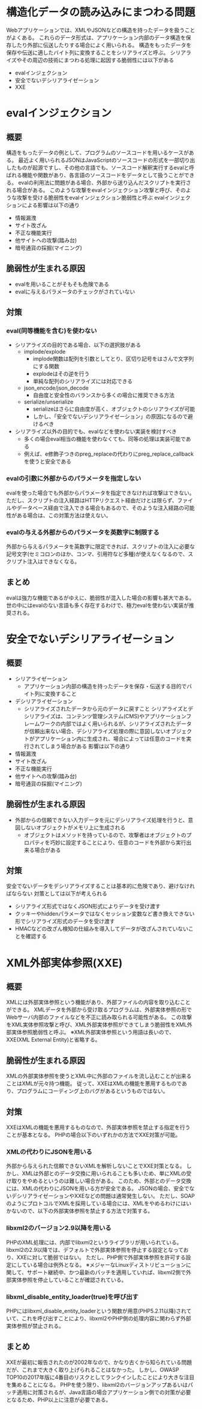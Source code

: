 # 構造化データの読み込みにまつわる問題
Webアプリケーションでは、XMLやJSONなどの構造を持ったデータを扱うことがよくある。
これらのデータ形式は、アプリケーション内部のデータ構造を保存したり外部に伝送したりする場合によく用いられる。
構造をもったデータを保存や伝送に適したバイト列に変換することをシリアライズと呼ぶ。
シリアライズやその周辺の技術にまつわる処理に起因する脆弱性には以下がある
- evalインジェクション
- 安全でないデシリアライゼーション
- XXE

# evalインジェクション
## 概要
構造をもったデータの例として、プログラムのソースコードを用いるケースがある。
最近よく用いられるJSONはJavaScriptのソースコードの形式を一部切り出したものが起源ですし、その他の言語でも、ソースコード解釈実行するevalと呼ばれる機能や関数があり、各言語のソースコードをデータとして扱うことができる。
evalの利用法に問題がある場合、外部から送り込んだスクリプトを実行される場合がある。
このような攻撃をevalインジェクション攻撃と呼び、そのような攻撃を受ける脆弱性をevalインジェクション脆弱性と呼ぶ
evalインジェクションによる影響は以下の通り
- 情報漏洩
- サイト改ざん
- 不正な機能実行
- 他サイトへの攻撃(踏み台)
- 暗号通貨の採掘(マイニング)

## 脆弱性が生まれる原因
- evalを用いることがそもそも危険である
- evalに与えるパラメータのチェックがされていない

## 対策
###  eval(同等機能を含む)を使わない
- シリアライズの目的である場合、以下の選択肢がある
  - implode/explode
    - implode関数は配列を引数としてとり、区切り記号をはさんで文字列にする関数
    - explodeはその逆を行う
    - 単純な配列のシリアライズには対応できる
  - json_encode/json_decode
    - 自由度と安全性のバランスから多くの場合に推奨できる方法
  - serialize/unserialize
    - serializeはさらに自由度が高く、オブジェクトのシリアライズが可能
    - しかし、「安全でないデシリアライゼーション」の原因になるので避けるべき
- シリアライズ以外の目的でも、evalなどを使わない実装を検討すべき
  - 多くの場合eval相当の機能を使わなくても、同等の処理は実装可能である
  - 例えば、e修飾子つきのpreg_replaceの代わりにpreg_replace_callbackを使うと安全である
###  evalの引数に外部からのパラメータを指定しない
evalを使った場合でも外部からパラメータを指定できなければ攻撃はできない。
ただし、スクリプトの注入経路はHTTPリクエスト経由だけとは限らず、ファイルやデータベース経由で注入できる場合もあるので、そのような注入経路の可能性がある場合は、この対策方法は使えない。
### evalの与える外部からのパラメータを英数字に制限する
外部から与えるパラメータを英数字に限定できれば、スクリプトの注入に必要な記号文字(セミコロンのほか、コンマ、引用符など多種)が使えなくなるので、スクリプト注入はできなくなる。

## まとめ
evalは強力な機能であるがゆえに、脆弱性が混入した場合の影響も甚大である。
世の中にはevalのない言語も多く存在するわけで、極力evalを使わない実装が推奨される。

# 安全でないデシリアライゼーション
## 概要
- シリアライゼーション
  - アプリケーション内部の構造を持ったデータを保存・伝送する目的でバイト列に変換すること
- デシリアライゼーション
  - シリアライズされたデータから元のデータに戻すこと
シリアライズとデシリアライズは、コンテンツ管理システム(CMS)やアプリケーションフレームワークの内部ではよく用いられるが、シリアライズされたデータが信頼出来ない場合、デシリアライズ処理の際に意図しないオブジェクトがアプリケーション内に生成され、場合によっては任意のコードを実行されてしまう場合がある
影響は以下の通り
- 情報漏洩
- サイト改ざん
- 不正な機能実行
- 他サイトへの攻撃(踏み台)
- 暗号通貨の採掘(マイニング)

## 脆弱性が生まれる原因
- 外部からの信頼できない入力データを元にデシリアライズ処理を行うと、意図しないオブジェクトがメモリ上に生成される
  - オブジェクトはメソッドを持っているので、攻撃者はオブジェクトのプロパティを巧妙に設定することにより、任意のコードを外部から実行出来る場合がある

## 対策
安全でないデータをデシリアライズすることは基本的に危険であり、避けなければならない
対策としては以下が考えられる
- シリアライズ形式ではなくJSON形式によりデータを受け渡す
- クッキーやhiddenパラメータではなくセッション変数など書き換えできない形でシリアライズ形式のデータを受け渡す
- HMACなどの改ざん検知の仕組みを導入してデータが改ざんされていないことを確認する

# XML外部実体参照(XXE)
## 概要
XMLには外部実体参照という機能があり、外部ファイルの内容を取り込むことができる。
XMLデータを外部から受け取るプログラムは、外部実体参照の形でWebサーバ内部のファイルなどを不正に読み取られる可能性がある。
この攻撃をXML実体参照攻撃と呼び、XML外部実体参照ができてしまう脆弱性をXML外部実体参照脆弱性と呼ぶ。
※XML外部実体参照という用語は長いので、XXE(XML External Entity)と省略する。

## 脆弱性が生まれる原因
XMLの外部実体参照を使うとXML中に外部のファイルを流し込むことが出来ることはXMLが元々持つ機能。
従って、XXEはXMLの機能を悪用するものであり、プログラムにコーディング上のバグがあるというものではない。

## 対策
XXEはXMLの機能を悪用するものなので、外部実体参照を禁止する指定を行うことが基本となる。
PHPの場合以下のいずれかの方法でXXE対策が可能。
### XMLの代わりにJSONを用いる
外部から与えられた信頼できないXMLを解析しないことでXXE対策となる。
しかし、XMLは外部とのデータ交換に用いられることも多いため、単にXMLの受け取りをやめるというのは難しい場合がある。
このため、外部とのデータ交換には、XMLの代わりにJSONを用いる方が安全である。
JSONの場合、安全でないデシリアライゼーションやXXEなどの問題は通常発生しない。
ただし、SOAPのようにプロトコルでXMLを採用している場合には、XMLをやめるわけにはいかないので、以下の外部実体参照を禁止する方法で対策する。
### libxml2のバージョン2.9以降を用いる
PHPのXML処理には、内部でlibxml2というライブラリが用いられている。
libxml2の2.9以降では、デフォルトで外部実体参照を停止する設定となっており、XXEに対して脆弱ではない。
ただし、PHP側で外部実体参照を許可する設定にしている場合は例外となる。
※メジャーなLinuxディストリビューションに関して、サポート継続中、かつ最新のパッチを適用していれば、libxml2側で外部実体参照を停止していることが確認されている。
### libxml_disable_entity_loader(true)を呼び出す
PHPにはlibxml_disable_entity_loaderという関数が用意(PHP5.2.11以降)されていて、これを呼び出すことにより、libxml2やPHP側の処理内容に関わらず外部実体参照が禁止される。

## まとめ
XXEが最初に報告されたのが2002年なので、かなり古くから知られている問題だが、これまで大きく取り上げられることはなかった。
しかし、OWASP TOP10の2017年版に4番目のリスクとしてランクインしたことにより大きな注目を集めることになる。
PHPを使う限り、libxml2のバージョンアップあるいはパッチ適用に対策されるが、Java言語の場合アプリケーション側での対策が必要となるため、PHP以上に注意が必要である。
